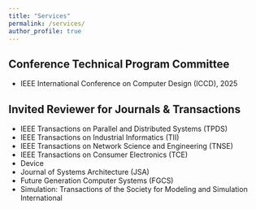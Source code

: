 ```yaml
---
title: "Services"
permalink: /services/
author_profile: true
---
```



## Conference Technical Program Committee
- IEEE International Conference on Computer Design (ICCD), 2025


## Invited Reviewer for Journals & Transactions
- IEEE Transactions on Parallel and Distributed Systems (TPDS)
- IEEE Transactions on Industrial Informatics (TII)
- IEEE Transactions on Network Science and Engineering (TNSE)
- IEEE Transactions on Consumer Electronics (TCE)
- Device
- Journal of Systems Architecture (JSA)
- Future Generation Computer Systems (FGCS)
- Simulation: Transactions of the Society for Modeling and Simulation International

